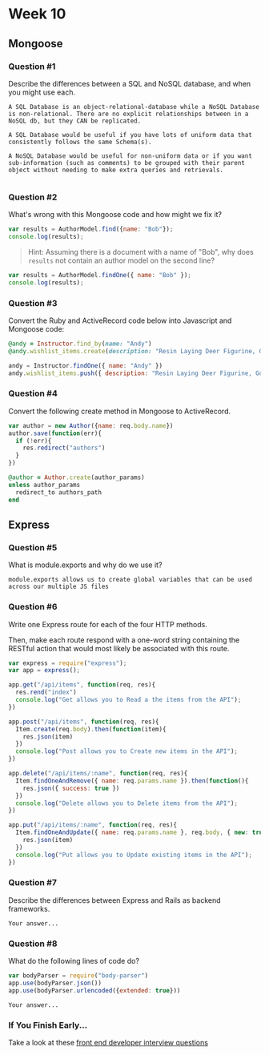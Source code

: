 # Week 10

## Mongoose

### Question #1

Describe the differences between a SQL and NoSQL database, and when you might use each.

```text
A SQL Database is an object-relational-database while a NoSQL Database is non-relational. There are no explicit relationships between in a NoSQL db, but they CAN be replicated.

A SQL Database would be useful if you have lots of uniform data that consistently follows the same Schema(s).

A NoSQL Database would be useful for non-uniform data or if you want sub-information (such as comments) to be grouped with their parent object without needing to make extra queries and retrievals.


```

### Question #2

What's wrong with this Mongoose code and how might we fix it?

```js
var results = AuthorModel.find({name: "Bob"});
console.log(results);
```

> Hint: Assuming there is a document with a name of "Bob", why does `results` not contain an author model on the second line?

```js
var results = AuthorModel.findOne({ name: "Bob" });
console.log(results);

```

### Question #3

Convert the Ruby and ActiveRecord code below into Javascript and Mongoose code:

```rb
@andy = Instructor.find_by(name: "Andy")
@andy.wishlist_items.create(description: "Resin Laying Deer Figurine, Gold")
```

```js
andy = Instructor.findOne({ name: "Andy" })
andy.wishlist_items.push({ description: "Resin Laying Deer Figurine, Gold" })
```

### Question #4

Convert the following create method in Mongoose to ActiveRecord.

```js
var author = new Author({name: req.body.name})
author.save(function(err){
  if (!err){
    res.redirect("authors")
  }
})
```

```rb
@author = Author.create(author_params)
unless author_params
  redirect_to authors_path
end
```

## Express

### Question #5

What is module.exports and why do we use it?

```text
module.exports allows us to create global variables that can be used across our multiple JS files
```

### Question #6

Write one Express route for each of the four HTTP methods.

Then, make each route respond with a one-word string containing the RESTful action that would most likely be associated with this route.

```js
var express = require("express");
var app = express();

app.get("/api/items", function(req, res){
  res.rend("index")
  console.log("Get allows you to Read a the items from the API");
})

app.post("/api/items", function(req, res){
  Item.create(req.body).then(function(item){
    res.json(item)
  })
  console.log("Post allows you to Create new items in the API");
})

app.delete("/api/items/:name", function(req, res){
  Item.findOneAndRemove({ name: req.params.name }).then(function(){
    res.json({ success: true })
  })
  console.log("Delete allows you to Delete items from the API");
})

app.put("/api/items/:name", function(req, res){
  Item.findOneAndUpdate({ name: req.params.name }, req.body, { new: true }).then(function(item){
    res.json(item)
  })
  console.log("Put allows you to Update existing items in the API");
})

```

### Question #7

Describe the differences between Express and Rails as backend frameworks.

```text
Your answer...
```

### Question #8

What do the following lines of code do?

```js
var bodyParser = require("body-parser")
app.use(bodyParser.json())
app.use(bodyParser.urlencoded({extended: true}))
```

```text
Your answer...
```

### If You Finish Early...

Take a look at these [front end developer interview questions](https://github.com/h5bp/Front-end-Developer-Interview-Questions/blob/master/README.md)
